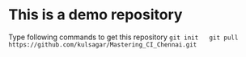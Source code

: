 # This is a demo repository

Type following commands to get this repository
`
git init  
git pull https://github.com/kulsagar/Mastering_CI_Chennai.git  
`
